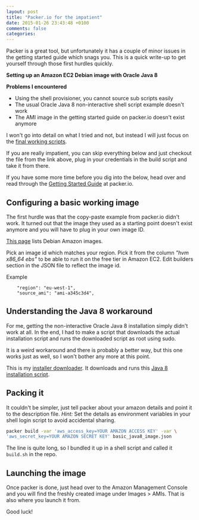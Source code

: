 ```yaml
---
layout: post
title: "Packer.io for the impatient"
date: 2015-01-26 23:43:48 +0100
comments: false
categories: 
---
```

Packer is a great tool, but unfortunately it has a couple of minor
issues in the getting started guide which snags you. This is a quick
write-up to get yourself through those first hurdles quickly.

<!-- more -->

__Setting up an Amazon EC2 Debian image with Oracle Java 8__

__Problems I encountered__

- Using the shell provisioner, you cannot source sub scripts easily
- The usual Oracle Java 8 non-interactive shell script example doesn't work
- The AMI image in the getting started guide on packer.io doesn't exist anymore


I won't go into detail on what I tried and not, but instead I will just focus
on the [final working scripts](https://github.com/aweijnitz/packerio_amazon_image).

If you are really impatient, you can skip everything below and just
checkout the file from the link above, plug in your credentials in the
build script and take it from there.

If you have some more time before you dig into the below, head over and read through the
[Getting Started Guide](https://packer.io/intro/getting-started/setup.html)
at packer.io.

## Configuring a basic working image
The first hurdle was that the copy-paste example from packer.io didn't
work. It turned out that the image they used as a starting point
doesn't exist anymore and you will have to plug in your own image ID.

[This page](https://wiki.debian.org/Cloud/AmazonEC2Image/Wheezy) lists
Debian Amazon images.

Pick an image id which matches your region. Pick it from the column *"hvm x86_64 ebs"* to be able to run it on the free
tier in Amazon EC2. Edit builders section in the JSON file to reflect the image id.

Example

```
    "region": "eu-west-1",
    "source_ami": "ami-a345c3d4",
```

## Understanding the Java 8 workaround
For me, getting the non-interactive Oracle Java 8 installation simply
didn't work at all. In the end, I had to make a script that downloads
the actual installation script and runs the downloaded script as root
using sudo.

It is a weird workaround and there is probably a better way, but this
one works just as well, so I won't bother any more at this point.

This is my
[installer downloader](https://github.com/aweijnitz/packerio_amazon_image/blob/master/provisioning/scripts/installJava8.sh).
It downloads and runs this [Java 8 installation script](https://gist.github.com/aweijnitz/92bbb761c9e407809193). 

## Packing it
It couldn't be simpler, just tell packer about your amazon details and
point it to the description file. *Hint:* Set the details as environment
variables in your shell login script to avoid accidental sharing.

```bash
packer build -var 'aws_access_key=YOUR AMAZON ACCESS KEY' -var \
'aws_secret_key=YOUR AMAZON SECRET KEY' basic_java8_image.json
```

The line is quite long, so I bundled it up in a shell script and
called it ```build.sh``` in the repo.

## Launching the image
Once packer is done, just head over to the Amazon Management Console
and you will find the freshly created image under Images > AMIs.
That is also where you launch it from.

Good luck!
















